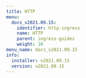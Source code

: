 ```yaml
---
title: HTTP
menu:
  docs_v2021.09.15:
    identifier: http-ingress
    name: HTTP
    parent: ingress-guides
    weight: 10
menu_name: docs_v2021.09.15
info:
  installer: v2021.09.15
  version: v2021.09.15
---
```


